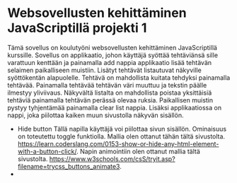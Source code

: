 # Websovellusten kehittäminen JavaScriptillä projekti 1

Tämä sovellus on koulutyöni websovellusten kehittäminen JavaScriptillä kurssille.
Sovellus on applikaatio, johon käyttäjä syöttää tehtäviänsä sille varattuun kenttään ja painamalla add nappia applikaatio lisää tehtävän selaimen paikalliseen muistiin. Lisätyt tehtävät listautuvat näkyville syöttökentän alapuolelle. Tehtävä on mahdollista kuitata tehdyksi painamalla tehtävää. Painamalla tehtävää tehtävän väri muuttuu ja tekstin päälle ilmestyy yliviivaus. Näkyvältä listalta on mahdollista poistaa yksittäisiä tehtäviä painamalla tehtävän perässä olevaa ruksia. Paikallisen muistin pystyy tyhjentämää painamalla clear list nappia. Lisäksi applikaatiossa on nappi, joka piilottaa kaiken muun sivustolla näkyvän sisällön. 

* Hide button
    Tällä napilla käyttäjä voi piilottaa sivun sisällön. Ominaisuus on toteutettu toggle funktiolla. 
    Mallia olen ottanut tähän tältä sivustolta. https://learn.coderslang.com/0153-show-or-hide-any-html-element-with-a-button-click/. Napin animointiin olen ottanut mallia tältä sivustolta. https://www.w3schools.com/csS/tryit.asp?filename=trycss_buttons_animate3. 
* 
